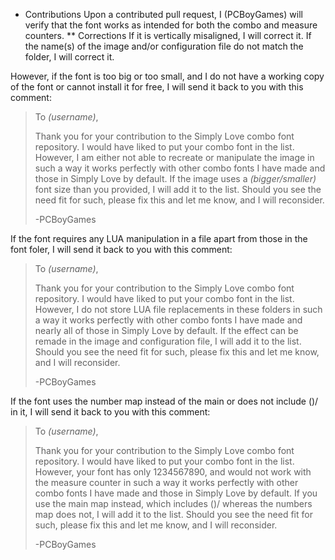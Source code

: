 * Contributions
Upon a contributed pull request, I (PCBoyGames) will verify that the font works as intended for both the combo and measure counters.
** Corrections
If it is vertically misaligned, I will correct it. If the name(s) of the image and/or configuration file do not match the folder, I will correct it.

However, if the font is too big or too small, and I do not have a working copy of the font or cannot install it for free, I will send it back to you with this comment:

>To *(username)*,
>
>Thank you for your contribution to the Simply Love combo font repository. I would have liked to put your combo font in the list. However, I am either not able to recreate or manipulate the image in such a way it works perfectly with other combo fonts I have made and those in Simply Love by default. If the image uses a *(bigger/smaller)* font size than you provided, I will add it to the list. Should you see the need fit for such, please fix this and let me know, and I will reconsider.
>
>-PCBoyGames

If the font requires any LUA manipulation in a file apart from those in the font foler, I will send it back to you with this comment:

>To *(username)*,
>
>Thank you for your contribution to the Simply Love combo font repository. I would have liked to put your combo font in the list. However, I do not store LUA file replacements in these folders in such a way it works perfectly with other combo fonts I have made and nearly all of those in Simply Love by default. If the effect can be remade in the image and configuration file, I will add it to the list. Should you see the need fit for such, please fix this and let me know, and I will reconsider.
>
>-PCBoyGames

If the font uses the number map instead of the main or does not include ()/ in it, I will send it back to you with this comment:

>To *(username)*,
>
>Thank you for your contribution to the Simply Love combo font repository. I would have liked to put your combo font in the list. However, your font has only 1234567890, and would not work with the measure counter in such a way it works perfectly with other combo fonts I have made and those in Simply Love by default. If you use the main map instead, which includes ()/ whereas the numbers map does not, I will add it to the list. Should you see the need fit for such, please fix this and let me know, and I will reconsider.
>
>-PCBoyGames
